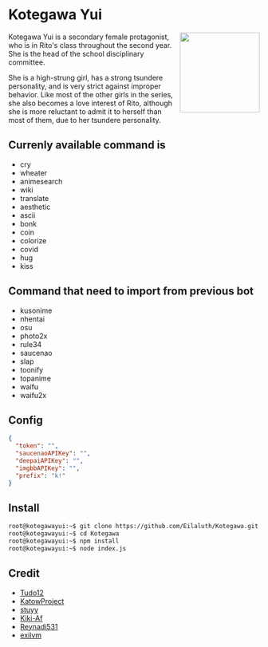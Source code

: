 # Kotegawa Yui

<img src="https://raw.githubusercontent.com/Eilaluth/Eilaluth/main/img/kotegawa-rs.gif" width="160" align="right" />

Kotegawa Yui is a secondary female protagonist, who is in Rito's class throughout the second year. She is the head of the school disciplinary committee.

She is a high-strung girl, has a strong tsundere personality, and is very strict against improper behavior. Like most of the other girls in the series, she also becomes a love interest of Rito, although she is more reluctant to admit it to herself than most of them, due to her tsundere personality. 

## Currenly available command is
- cry
- wheater
- animesearch
- wiki
- translate
- aesthetic
- ascii
- bonk
- coin
- colorize
- covid
- hug
- kiss

## Command that need to import from previous bot
- kusonime
- nhentai
- osu
- photo2x
- rule34
- saucenao
- slap
- toonify
- topanime
- waifu
- waifu2x

## Config
``` json
{
  "token": "",
  "saucenaoAPIKey": "",
  "deepaiAPIKey": "",
  "imgbbAPIKey": "",
  "prefix": "k!"
}

```

## Install
```bash
root@kotegawayui:~$ git clone https://github.com/Eilaluth/Kotegawa.git
root@kotegawayui:~$ cd Kotegawa
root@kotegawayui:~$ npm install
root@kotegawayui:~$ node index.js
```

## Credit
- [Tudo12](https://github.com/Tudo12/Discord.js-v12--Archive)
- [KatowProject](https://github.com/KatowProject/Kusonime-API)
- [stuyy](https://github.com/stuyy/discordjs-youtube-tutorials/tree/master/anti-spam)
- [Kiki-Af](https://github.com/kiki-af)
- [Reynadi531](https://github.com/Reynadi531/api-covid19-indonesia-v2)
- [exilvm](https://github.com/exilvm/sauceBot)

